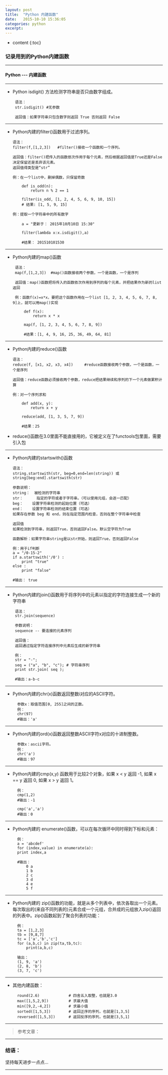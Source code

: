 ```yaml
---
layout: post
title:  "Python 内建函数"
date:   2015-10-10 15:36:05
categories: python
excerpt: 
---
```


* content
{:toc}

### 记录用到的Python内建函数

---

#### Python --- 内建函数

---

 * Python isdigit() 方法检测字符串是否只由数字组成。

        语法：
        str.isdigit() #无参数
        
        返回值：如果字符串只包含数字则返回 True 否则返回 False
        
---
       
 *  Python内建的filter()函数用于过滤序列。

        语法：
        filter(f,[1,2,3])   #filter()接收一个函数和一个序列。
        
        返回值：filter()把传入的函数依次作用于每个元素，然后根据返回值是True还是False决定保留还是丢弃该元素。
        返回值得类型是“str”
        
        例：在一个list中，删掉偶数，只保留奇数
        
            def is_odd(n):
                return n % 2 == 1

            filter(is_odd, [1, 2, 4, 5, 6, 9, 10, 15])
            # 结果: [1, 5, 9, 15]
        
        例：提取一个字符串中的所有数字
        
            a = "更新于： 2015年10月10日 15:30"
            
            filter(lambda x:x.isdigit(),a)
            
            #结果： 201510101530
            
---

 * Python内建的map()函数

        语法：
        map(f,[1,2,3])  #map()函数接收两个参数，一个是函数，一个是序列
        
        返回值：map()函数把将传入的函数依次作用到序列的每个元素，并把结果作为新的list返回
        
        例：函数f(x)=x*x，要把这个函数作用在一个list [1, 2, 3, 4, 5, 6, 7, 8, 9]上，就可以用map()实现
        
            def f(x):
                return x * x

            map(f, [1, 2, 3, 4, 5, 6, 7, 8, 9])
            
            #结果：[1, 4, 9, 16, 25, 36, 49, 64, 81]
            
---

 *  Python内建的reduce()函数

        语法：
        reduce(f, [x1, x2, x3, x4])     #reduce函数接收两个参数，一个是函数，一个是序列
        
        返回值：reduce函数必须接收两个参数，reduce把结果继续和序列的下一个元素做累积计算
        
        例：对一个序列求和
        
            def add(x, y):
                return x + y
                
            reduce(add, [1, 3, 5, 7, 9])
            
            #结果：25
            
* reduce()函数在3.0里面不能直接用的，它被定义在了functools包里面，需要引入包

---

 *  Python内建的startswith()函数 

        语法：
        string.startswith(str, beg=0,end=len(string)) 或 string[beg:end].startswith(str)
        
        参数说明：
        string：  被检测的字符串
        str：      指定的字符或者子字符串。（可以使用元组，会逐一匹配）
        beg：    设置字符串检测的起始位置（可选）
        end：    设置字符串检测的结束位置（可选）
        如果存在参数 beg 和 end，则在指定范围内检查，否则在整个字符串中检查

        返回值
        如果检测到字符串，则返回True，否则返回False。默认空字符为True

        函数解析：如果字符串string是以str开始，则返回True，否则返回False
        
        例：用于if判断
        a = "/0-15-2"
        if a.startswith('/0') : 
            print "true"
        else :
            print "false"
        
        #输出： true
   
---

 * Python内建的join()函数用于将序列中的元素以指定的字符连接生成一个新的字符串
 
        语法：
        str.join(sequence)
        
        参数说明：
        sequence -- 要连接的元素序列
        
        返回值：
        返回通过指定字符连接序列中元素后生成的新字符串
        
        例：
        str = "-";
        seq = ("a", "b", "c"); # 字符串序列
        print str.join( seq );
        
        #输出：a-b-c
   
---

* Python内建的chr(x)函数返回整数i对应的ASCII字符。

        参数x：取值范围[0, 255]之间的正数。
        例：
        chr(97)
        #输出：'a'

---

* Python内建的ord(x)函数返回整数ASCII字符x对应的十进制整数。

        参数x：ascii字符。
        例：
        chr('a')
        #输出：97

---

* Python内建的cmp(x,y) 函数用于比较2个对象，如果 x < y 返回 -1, 如果 x == y 返回 0, 如果 x > y 返回 1。

        例：
        cmp(1,2)
        #输出：-1
        
        cmp('a','a')
        #输出：0

---

* Python内建的 enumerate()函数，可以在每次循环中同时得到下标和元素：

        例：
        a = 'abcdef'
        for (index,value) in enumerate(a):
        print index,a
        
        #输出：
            0 a
            1 b
            2 c
            3 d
            4 e
            5 f

---

* Python内建的 zip()函数的功能，就是从多个列表中，依次各取出一个元素。每次取出的(来自不同列表的)元素合成一个元组，合并成的元组放入zip()返回的列表中。zip()函数起到了聚合列表的功能：

        例：
        ta = [1,2,3]
        tb = [9,8,7]
        tc = ['a','b','c']
        for (a,b,c) in zip(ta,tb,tc):
            print(a,b,c)
        
        输出：
        (1, 9, 'a')
        (2, 8, 'b')
        (3, 7, 'c')
        
---

* 其他内建函数：

        round(2.6)             # 四舍五入取整，也就是3.0
        max([1,5,2,9])         # 求最大值
        min([9,2,-4,2])        # 求最小值
        sorted([1,5,3])        # 返回正序的序列，也就是[1,3,5]
        reversed([1,5,3])      # 返回反序的序列，也就是[3,5,1]
        
---

> 参考文章：

---

### 结语：

坚持每天进步一点点...

---